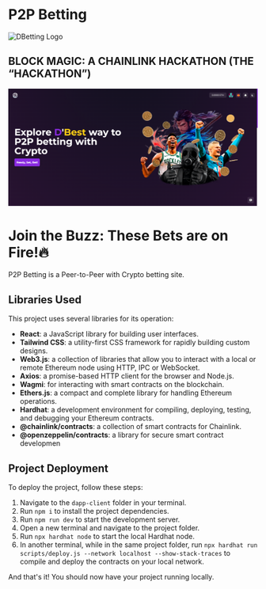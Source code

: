 # P2P Betting
![DBetting Logo](./dapp-client/src/assets/LogoBetting.ico)

## BLOCK MAGIC: A CHAINLINK HACKATHON (THE “HACKATHON”)
![DBetting Landing](./dapp-client/src/assets/landing.png)

# Join the Buzz: These Bets are on Fire!🔥
P2P Betting is a Peer-to-Peer with Crypto betting site.

## Libraries Used
This project uses several libraries for its operation:

- **React**: a JavaScript library for building user interfaces.
- **Tailwind CSS**: a utility-first CSS framework for rapidly building custom designs.
- **Web3.js**: a collection of libraries that allow you to interact with a local or remote Ethereum node using HTTP, IPC or WebSocket.
- **Axios**: a promise-based HTTP client for the browser and Node.js.
- **Wagmi**: for interacting with smart contracts on the blockchain.
- **Ethers.js**: a compact and complete library for handling Ethereum operations.
- **Hardhat**: a development environment for compiling, deploying, testing, and debugging your Ethereum contracts.
- **@chainlink/contracts**: a collection of smart contracts for Chainlink.
- **@openzeppelin/contracts**: a library for secure smart contract developmen

## Project Deployment
To deploy the project, follow these steps:

1. Navigate to the `dapp-client` folder in your terminal.
2. Run `npm i` to install the project dependencies.
3. Run `npm run dev` to start the development server.
4. Open a new terminal and navigate to the project folder.
5. Run `npx hardhat node` to start the local Hardhat node.
6. In another terminal, while in the same project folder, run `npx hardhat run scripts/deploy.js --network localhost --show-stack-traces` to compile and deploy the contracts on your local network.

And that's it! You should now have your project running locally.
